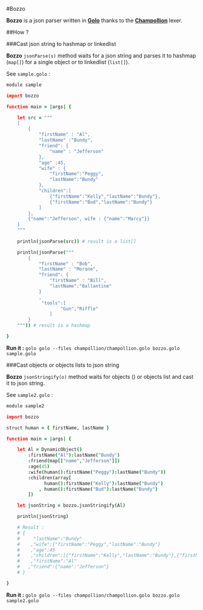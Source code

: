 #Bozzo

**Bozzo** is a json parser written in **[Golo](http://golo-lang.org/)** thanks to the **[Champollion](https://github.com/k33g/champollion)** lexer.

##How ?

###Cast json string to hashmap or linkedlist

**Bozzo** `jsonParse(s)` method waits for a json string and parses it to hashmap (`map[]`) for a single object or to linkedlist (`list[]`).

See `sample.golo` :

```coffeescript
module sample

import bozzo

function main = |args| {

	let src = """
	[
        {
    		"firstName" : "Al", 
    		"lastName" :"Bundy",
    		"friend": {
                "name" : "Jefferson" 
            }, 
            "age" :45,
            "wife" : {
                "firstName":"Peggy", 
                "lastName":"Bundy"
            },
            "children":[
                {"firstName":"Kelly","lastName":"Bundy"},
                {"firstName":"Bud","lastName":"Bundy"}
            ]
    	},
        {"name":"Jefferson", wife : {"name":"Marcy"}}
    ]
	"""
    
    println(jsonParse(src)) # result is a list[]

    println(jsonParse(""" 
		{
    		"firstName" : "Bob", 
    		"lastName" : "Morane",
    		"friend": {
                "firstName" : "Bill", 
                "lastName":"Ballantine"
            }
            ,
	         "tools":[
	                "Gun","Riffle"
	            ]
        }
    """)) # result is a hashmap

}

```

**Run it :** `golo golo --files champollion/champollion.golo bozzo.golo sample.golo`

###Cast objects or objects lists to json string

**Bozzo** `jsonStringify(o)` method waits for objects () or objects list and cast it to json string.

See `sample2.golo` :

```coffeescript
module sample2

import bozzo

struct human = { firstName, lastName }

function main = |args| {

    let Al = DynamicObject()
        :firstName("Al"):lastName("Bundy")
        :friend(map[["name","Jefferson"]])
        :age(45)
        :wife(human():firstName("Peggy"):lastName("Bundy"))
        :children(array[
              human():firstName("Kelly"):lastName("Bundy")
            , human():firstName("Bud"):lastName("Bundy")
        ])

    let jsonString = bozzo.jsonStringify(Al)

    println(jsonString)

    # Result :
    # {
    #     "lastName":"Bundy"
    #    ,"wife":{"firstName":"Peggy","lastName":"Bundy"}
    #    ,"age":45
    #    ,"children":[{"firstName":"Kelly","lastName":"Bundy"},{"firstName":"Bud","lastName":"Bundy"}]
    #    ,"firstName":"Al"
    #   ,"friend":{"name":"Jefferson"}
    # }

}
```

**Run it :** `golo golo --files champollion/champollion.golo bozzo.golo sample2.golo`
